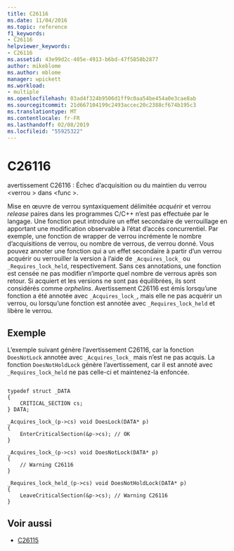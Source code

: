 ```yaml
---
title: C26116
ms.date: 11/04/2016
ms.topic: reference
f1_keywords:
- C26116
helpviewer_keywords:
- C26116
ms.assetid: 43e99d2c-405e-4913-b6bd-47f5858b2877
author: mikeblome
ms.author: mblome
manager: wpickett
ms.workload:
- multiple
ms.openlocfilehash: 03ad4f324b9506d1ff9c0aa54be454a0e3cae8ab
ms.sourcegitcommit: 21d667104199c2493accec20c2388cf674b195c3
ms.translationtype: MT
ms.contentlocale: fr-FR
ms.lasthandoff: 02/08/2019
ms.locfileid: "55925322"
---
```

# <a name="c26116"></a>C26116
avertissement C26116 : Échec d’acquisition ou du maintien du verrou \<verrou > dans \<func >.

 Mise en œuvre de verrou syntaxiquement délimitée *acquérir* et verrou *release* paires dans les programmes C/C++ n’est pas effectuée par le langage. Une fonction peut introduire un effet secondaire de verrouillage en apportant une modification observable à l’état d’accès concurrentiel. Par exemple, une fonction de wrapper de verrou incrémente le nombre d’acquisitions de verrou, ou nombre de verrous, de verrou donné. Vous pouvez annoter une fonction qui a un effet secondaire à partir d’un verrou acquérir ou verrouiller la version à l’aide de `_Acquires_lock_` ou `_Requires_lock_held`, respectivement. Sans ces annotations, une fonction est censée ne pas modifier n’importe quel nombre de verrous après son retour. Si acquiert et les versions ne sont pas équilibrées, ils sont considérés comme *orphelins*. Avertissement C26116 est émis lorsqu’une fonction a été annotée avec `_Acquires_lock_`, mais elle ne pas acquérir un verrou, ou lorsqu’une fonction est annotée avec `_Requires_lock_held` et libère le verrou.

## <a name="example"></a>Exemple
 L’exemple suivant génère l’avertissement C26116, car la fonction `DoesNotLock` annotée avec `_Acquires_lock_` mais n’est ne pas acquis. La fonction `DoesNotHoldLock` génère l’avertissement, car il est annoté avec `_Requires_lock_held` ne pas celle-ci et maintenez-la enfoncée.

```

typedef struct _DATA
{
    CRITICAL_SECTION cs;
} DATA;

_Acquires_lock_(p->cs) void DoesLock(DATA* p)
{
    EnterCriticalSection(&p->cs); // OK
}

_Acquires_lock_(p->cs) void DoesNotLock(DATA* p)
{
    // Warning C26116
}

_Requires_lock_held_(p->cs) void DoesNotHoldLock(DATA* p)
{
    LeaveCriticalSection(&p->cs); // Warning C26116
}
```

## <a name="see-also"></a>Voir aussi

- [C26115](../code-quality/c26115.md)